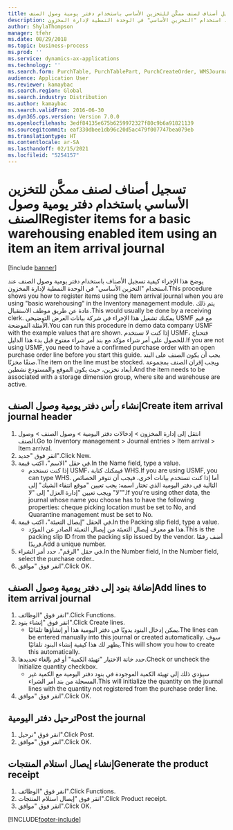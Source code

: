 ```yaml
---
title: تسجيل أصناف لصنف ممكَّن للتخزين الأساسي باستخدام دفتر يومية وصول الصنف
description: يوضح هذا الإجراء كيفية تسجيل الأصناف باستخدام دفتر يومية وصول الصنف عند استخدام "التخزين الأساسي" في الوحدة النمطية لإدارة المخزون.
author: ShylaThompson
manager: tfehr
ms.date: 08/29/2018
ms.topic: business-process
ms.prod: ''
ms.service: dynamics-ax-applications
ms.technology: ''
ms.search.form: PurchTable, PurchTablePart, PurchCreateOrder, WMSJournalTable, WMSJournalCreate, PurchEditLines
audience: Application User
ms.reviewer: kamaybac
ms.search.region: Global
ms.search.industry: Distribution
ms.author: kamaybac
ms.search.validFrom: 2016-06-30
ms.dyn365.ops.version: Version 7.0.0
ms.openlocfilehash: 3edf84135e675b6259972327f80c9b6a91821139
ms.sourcegitcommit: eaf330dbee1db96c20d5ac479f007747bea079eb
ms.translationtype: HT
ms.contentlocale: ar-SA
ms.lasthandoff: 02/15/2021
ms.locfileid: "5254157"
---
```

# <a name="register-items-for-a-basic-warehousing-enabled-item-using-an-item-an-item-arrival-journal"></a><span data-ttu-id="571c3-103">تسجيل أصناف لصنف ممكَّن للتخزين الأساسي باستخدام دفتر يومية وصول الصنف</span><span class="sxs-lookup"><span data-stu-id="571c3-103">Register items for a basic warehousing enabled item using an item an item arrival journal</span></span>

[!include [banner](../../includes/banner.md)]

<span data-ttu-id="571c3-104">يوضح هذا الإجراء كيفية تسجيل الأصناف باستخدام دفتر يومية وصول الصنف عند استخدام "التخزين الأساسي" في الوحدة النمطية لإدارة المخزون.</span><span class="sxs-lookup"><span data-stu-id="571c3-104">This procedure shows you how to register items using the item arrival journal when you are using "basic warehousing" in the Inventory management module.</span></span> <span data-ttu-id="571c3-105">يتم ذلك عادة عن طريق موظف الاستقبال.</span><span class="sxs-lookup"><span data-stu-id="571c3-105">This would usually be done by a receiving clerk.</span></span> <span data-ttu-id="571c3-106">يمكنك تشغيل هذا الإجراء في شركة بيانات العرض التوضيحي USMF مع قيم الأمثلة الموضحة.</span><span class="sxs-lookup"><span data-stu-id="571c3-106">You can run this procedure in demo data company USMF with the example values that are shown.</span></span>  <span data-ttu-id="571c3-107">إذا كنت لا تستخدم USMF، فتحتاج للحصول على أمر شراء مؤكد مع بند أمر شراء مفتوح قبل بدء هذا الدليل.</span><span class="sxs-lookup"><span data-stu-id="571c3-107">If you are not using USMF, you need to have a confirmed purchase order with an open purchase order line before you start this guide.</span></span> <span data-ttu-id="571c3-108">يجب أن يكون الصنف على البند صنفًا مخزنًا.</span><span class="sxs-lookup"><span data-stu-id="571c3-108">The item on the line must be stocked.</span></span> <span data-ttu-id="571c3-109">ويجب إقران الصنف بمجموعة أبعاد تخزين، حيث يكون الموقع والمستودع نشطين.</span><span class="sxs-lookup"><span data-stu-id="571c3-109">And the item needs to be associated with a storage dimension group, where site and warehouse are active.</span></span>


## <a name="create-item-arrival-journal-header"></a><span data-ttu-id="571c3-110">إنشاء رأس دفتر يومية وصول الصنف</span><span class="sxs-lookup"><span data-stu-id="571c3-110">Create item arrival journal header</span></span>
1. <span data-ttu-id="571c3-111">انتقل إلى إدارة المخزون > إدخالات دفتر اليومية > وصول الصنف > وصول الصنف.</span><span class="sxs-lookup"><span data-stu-id="571c3-111">Go to Inventory management > Journal entries > Item arrival > Item arrival.</span></span>
2. <span data-ttu-id="571c3-112">انقر فوق "جديد".</span><span class="sxs-lookup"><span data-stu-id="571c3-112">Click New.</span></span>
3. <span data-ttu-id="571c3-113">في حقل "الاسم"، اكتب قيمة.</span><span class="sxs-lookup"><span data-stu-id="571c3-113">In the Name field, type a value.</span></span>
    * <span data-ttu-id="571c3-114">إذا كنت تستخدم USMF، فيمكنك كتابة WHS.</span><span class="sxs-lookup"><span data-stu-id="571c3-114">If you are using USMF, you can type WHS.</span></span> <span data-ttu-id="571c3-115">أما إذا كنت تستخدم بيانات أخرى، فيجب أن تتوفر الخصائص التالية في دفتر اليومية الذي تختار اسمه: يجب تعيين "موقع انتقاء الشيك" إلى "لا" ويجب تعيين "إدارة العزل‬" إلى "لا".</span><span class="sxs-lookup"><span data-stu-id="571c3-115">If you're using other data, the journal whose name you choose has to have the following properties: cheque picking location must be set to No, and Quarantine management must be set to No.</span></span>  
4. <span data-ttu-id="571c3-116">في الحقل "إيصال التعبئة"، اكتب قيمة.</span><span class="sxs-lookup"><span data-stu-id="571c3-116">In the Packing slip field, type a value.</span></span>
    * <span data-ttu-id="571c3-117">هذا هو معرف إيصال التعبئة من إيصال التعبئة الصادر عن المورّد.</span><span class="sxs-lookup"><span data-stu-id="571c3-117">This is the packing slip ID from the packing slip issued by the vendor.</span></span> <span data-ttu-id="571c3-118">أضف رقمًا فريدًا.</span><span class="sxs-lookup"><span data-stu-id="571c3-118">Add a unique number.</span></span>  
5. <span data-ttu-id="571c3-119">في حقل "الرقم"، حدد أمر الشراء.</span><span class="sxs-lookup"><span data-stu-id="571c3-119">In the Number field, In the Number field, select the purchase order..</span></span>
6. <span data-ttu-id="571c3-120">انقر فوق "موافق".</span><span class="sxs-lookup"><span data-stu-id="571c3-120">Click OK.</span></span>

## <a name="add-lines-to-item-arrival-journal"></a><span data-ttu-id="571c3-121">إضافة بنود إلى دفتر يومية وصول الصنف</span><span class="sxs-lookup"><span data-stu-id="571c3-121">Add lines to item arrival journal</span></span>
1. <span data-ttu-id="571c3-122">انقر فوق "الوظائف".</span><span class="sxs-lookup"><span data-stu-id="571c3-122">Click Functions.</span></span>
2. <span data-ttu-id="571c3-123">انقر فوق "إنشاء بنود".</span><span class="sxs-lookup"><span data-stu-id="571c3-123">Click Create lines.</span></span>
    * <span data-ttu-id="571c3-124">يمكن إدخال البنود يدويًا في دفتر اليومية هذا أو إنشاؤها تلقائيًا.</span><span class="sxs-lookup"><span data-stu-id="571c3-124">The lines can be entered manually into this journal or created automatically.</span></span> <span data-ttu-id="571c3-125">سوف يظهر لك هذا كيفية إنشاء البنود تلقائيًا.</span><span class="sxs-lookup"><span data-stu-id="571c3-125">This will show you how to create this automatically.</span></span>  
3. <span data-ttu-id="571c3-126">حدد خانة الاختيار "تهيئة الكمية‬" أو قم بإلغاء تحديدها.</span><span class="sxs-lookup"><span data-stu-id="571c3-126">Check or uncheck the Initialize quantity checkbox.</span></span>
    * <span data-ttu-id="571c3-127">سيؤدي ذلك إلى تهيئة الكمية الموجودة في بنود دفتر اليومية مع الكمية غير المسجلة من بند أمر الشراء.</span><span class="sxs-lookup"><span data-stu-id="571c3-127">This will initialize the quantity on the journal lines with the quantity not registered from the purchase order line.</span></span>  
4. <span data-ttu-id="571c3-128">انقر فوق "موافق".</span><span class="sxs-lookup"><span data-stu-id="571c3-128">Click OK.</span></span>

## <a name="post-the-journal"></a><span data-ttu-id="571c3-129">ترحيل دفتر اليومية</span><span class="sxs-lookup"><span data-stu-id="571c3-129">Post the journal</span></span>
1. <span data-ttu-id="571c3-130">انقر فوق "ترحيل".</span><span class="sxs-lookup"><span data-stu-id="571c3-130">Click Post.</span></span>
2. <span data-ttu-id="571c3-131">انقر فوق "موافق".</span><span class="sxs-lookup"><span data-stu-id="571c3-131">Click OK.</span></span>

## <a name="generate-the-product-receipt"></a><span data-ttu-id="571c3-132">إنشاء إيصال استلام المنتجات</span><span class="sxs-lookup"><span data-stu-id="571c3-132">Generate the product receipt</span></span>
1. <span data-ttu-id="571c3-133">انقر فوق "الوظائف".</span><span class="sxs-lookup"><span data-stu-id="571c3-133">Click Functions.</span></span>
2. <span data-ttu-id="571c3-134">انقر فوق "إيصال استلام المنتجات".</span><span class="sxs-lookup"><span data-stu-id="571c3-134">Click Product receipt.</span></span>
3. <span data-ttu-id="571c3-135">انقر فوق "موافق".</span><span class="sxs-lookup"><span data-stu-id="571c3-135">Click OK.</span></span>



[!INCLUDE[footer-include](../../../includes/footer-banner.md)]